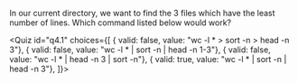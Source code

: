 <script>
import Quiz from "$components/Quiz.svelte";
</script>

In our current directory, we want to find the 3 files which have the least number of
lines. Which command listed below would work?

<Quiz id="q4.1" choices={[
{ valid: false, value: "wc -l * > sort -n > head -n 3"},
{ valid: false, value: "wc -l * | sort -n | head -n 1-3"},
{ valid: false, value: "wc -l * | head -n 3 | sort -n"},
{ valid: true, value: "wc -l * | sort -n | head -n 3"},
]}>
<span slot="prompt">
</span>
</Quiz>
